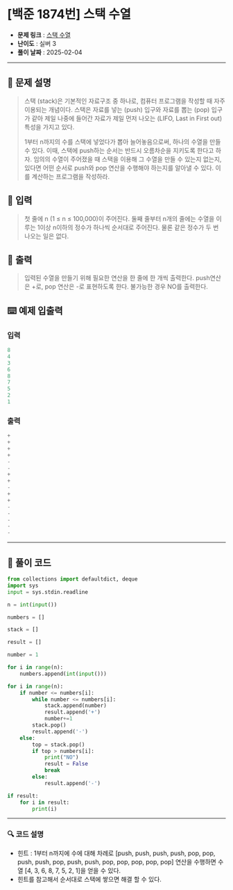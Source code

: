# [백준 1874번] 스택 수열 

- **문제 링크** : [스택 수열](https://boj.kr/1874)
- **난이도** : 실버 3
- **풀이 날짜** : 2025-02-04
---

## 📖 문제 설명

> 스택 (stack)은 기본적인 자료구조 중 하나로, 컴퓨터 프로그램을 작성할 때 자주 이용되는 개념이다. 스택은 자료를 넣는 (push) 입구와 자료를 뽑는 (pop) 입구가 같아 제일 나중에 들어간 자료가 제일 먼저 나오는 (LIFO, Last in First out) 특성을 가지고 있다.
> 
> 1부터 n까지의 수를 스택에 넣었다가 뽑아 늘어놓음으로써, 하나의 수열을 만들 수 있다. 이때, 스택에 push하는 순서는 반드시 오름차순을 지키도록 한다고 하자. 임의의 수열이 주어졌을 때 스택을 이용해 그 수열을 만들 수 있는지 없는지, 있다면 어떤 순서로 push와 pop 연산을 수행해야 하는지를 알아낼 수 있다. 이를 계산하는 프로그램을 작성하라.

## 📌 입력

> 첫 줄에 n (1 ≤ n ≤ 100,000)이 주어진다. 둘째 줄부터 n개의 줄에는 수열을 이루는 1이상 n이하의 정수가 하나씩 순서대로 주어진다. 물론 같은 정수가 두 번 나오는 일은 없다.

## 📌 출력

> 입력된 수열을 만들기 위해 필요한 연산을 한 줄에 한 개씩 출력한다. push연산은 +로, pop 연산은 -로 표현하도록 한다. 불가능한 경우 NO를 출력한다.

## ⌨️ 예제 입출력
### 입력

```python
8
4
3
6
8
7
5
2
1
```
### 출력

```python
+
+
+
+
-
-
+
+
-
+
+
-
-
-
-
-
```

---

## 📝 풀이 코드

```python
from collections import defaultdict, deque
import sys
input = sys.stdin.readline

n = int(input())

numbers = []

stack = []

result = []

number = 1

for i in range(n):
    numbers.append(int(input()))

for i in range(n):
    if number <= numbers[i]:
        while number <= numbers[i]:
            stack.append(number)
            result.append('+')
            number+=1
        stack.pop()
        result.append('-')
    else:
        top = stack.pop()
        if top > numbers[i]:
            print("NO")
            result = False
            break
        else:
            result.append('-')

if result:
    for i in result:
        print(i)
```

---
 
### 🔍 코드 설명
- 힌트 : 1부터 n까지에 수에 대해 차례로 [push, push, push, push, pop, pop, push, push, pop, push, push, pop, pop, pop, pop, pop] 연산을 수행하면 수열 [4, 3, 6, 8, 7, 5, 2, 1]을 얻을 수 있다.
- 힌트를 참고해서 순서대로 스택에 쌓으면 해결 할 수 있다. 
